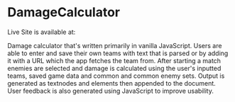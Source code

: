 # DamageCalculator
Live Site is available at: 

Damage calculator that's written primarily in vanilla JavaScript.
Users are able to enter and save their own teams with text that is parsed or by adding it with a URL which the app fetches the team from.
After starting a match enemies are selected and damage is calculated using the user's inputted teams, saved game data and common and common enemy sets.
Output is generated as textnodes and elements then appended to the document.
User feedback is also generated using JavaScript to improve usability.

